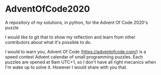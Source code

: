 # AdventOfCode2020
A repository of my solutions, in python, for the Advent Of Code 2020's puzzle

I would like to git that to show my reflection and learn from other contributors about what it's possible to do.

I would to warn you, Advent Of Code (https://adventofcode.com/) is a speed contest Advent calendar of small programming puzzles.
Each puzzles are opened at 6am UTC+1, so I don't have all right mecanics when I'm wake up to solve it.
However I would share with you that.
